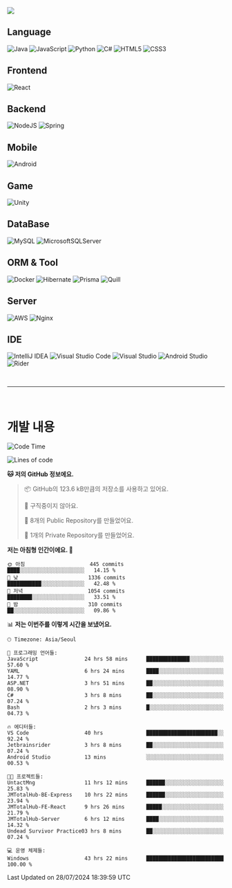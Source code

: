 <img src="https://capsule-render.vercel.app/api?type=waving&color=364765&height=300&section=header&text=Welcome&fontSize=90" />

## Language
![Java](https://img.shields.io/badge/java-%23ED8B00.svg?style=for-the-badge&logo=openjdk&logoColor=white)
![JavaScript](https://img.shields.io/badge/javascript-%23323330.svg?style=for-the-badge&logo=javascript&logoColor=%23F7DF1E)
![Python](https://img.shields.io/badge/python-3670A0?style=for-the-badge&logo=python&logoColor=ffdd54)
![C#](https://img.shields.io/badge/c%23-%23239120.svg?style=for-the-badge&logo=csharp&logoColor=white)
![HTML5](https://img.shields.io/badge/html5-%23E34F26.svg?style=for-the-badge&logo=html5&logoColor=white)
![CSS3](https://img.shields.io/badge/css3-%231572B6.svg?style=for-the-badge&logo=css3&logoColor=white)

## Frontend
![React](https://img.shields.io/badge/react-%2320232a.svg?style=for-the-badge&logo=react&logoColor=%2361DAFB)

## Backend
![NodeJS](https://img.shields.io/badge/node.js-6DA55F?style=for-the-badge&logo=node.js&logoColor=white)
![Spring](https://img.shields.io/badge/spring-%236DB33F.svg?style=for-the-badge&logo=spring&logoColor=white)

## Mobile
![Android](https://img.shields.io/badge/Android-3DDC84?style=for-the-badge&logo=android&logoColor=white)

## Game
![Unity](https://img.shields.io/badge/unity-%23000000.svg?style=for-the-badge&logo=unity&logoColor=white)

## DataBase
![MySQL](https://img.shields.io/badge/mysql-4479A1.svg?style=for-the-badge&logo=mysql&logoColor=white)
![MicrosoftSQLServer](https://img.shields.io/badge/Microsoft%20SQL%20Server-CC2927?style=for-the-badge&logo=microsoft%20sql%20server&logoColor=white)

## ORM & Tool
![Docker](https://img.shields.io/badge/docker-%230db7ed.svg?style=for-the-badge&logo=docker&logoColor=white)
![Hibernate](https://img.shields.io/badge/Hibernate-59666C?style=for-the-badge&logo=Hibernate&logoColor=white)
![Prisma](https://img.shields.io/badge/Prisma-3982CE?style=for-the-badge&logo=Prisma&logoColor=white)
![Quill](https://img.shields.io/badge/Quill-52B0E7?style=for-the-badge&logo=apache&logoColor=white)

## Server
![AWS](https://img.shields.io/badge/AWS-%23FF9900.svg?style=for-the-badge&logo=amazon-aws&logoColor=white)
![Nginx](https://img.shields.io/badge/nginx-%23009639.svg?style=for-the-badge&logo=nginx&logoColor=white)

## IDE
![IntelliJ IDEA](https://img.shields.io/badge/IntelliJIDEA-000000.svg?style=for-the-badge&logo=intellij-idea&logoColor=white)
![Visual Studio Code](https://img.shields.io/badge/Visual%20Studio%20Code-0078d7.svg?style=for-the-badge&logo=visual-studio-code&logoColor=white)
![Visual Studio](https://img.shields.io/badge/Visual%20Studio-5C2D91.svg?style=for-the-badge&logo=visual-studio&logoColor=white)
![Android Studio](https://img.shields.io/badge/android%20studio-346ac1?style=for-the-badge&logo=android%20studio&logoColor=white)
![Rider](https://img.shields.io/badge/Rider-000000.svg?style=for-the-badge&logo=Rider&logoColor=white&color=black&labelColor=crimson)

<br>

---

<br>

# 개발 내용

<!--START_SECTION:waka-->
![Code Time](http://img.shields.io/badge/Code%20Time-641%20hrs%206%20mins-blue)

![Lines of code](https://img.shields.io/badge/%EC%A0%80%EB%8A%94%20%EC%97%AC%ED%83%9C%EA%B9%8C%EC%A7%80%20-857.6%20thousand%20%EC%A4%84%EC%9D%98%20%EC%BD%94%EB%93%9C%EB%A5%BC%20%EC%9E%91%EC%84%B1%ED%96%88%EC%96%B4%EC%9A%94.-blue)

**🐱 저의 GitHub 정보에요.** 

> 📦 GitHub의 123.6 kB만큼의 저장소를 사용하고 있어요. 
 > 
> 🚫 구직중이지 않아요.
 > 
> 📜 8개의 Public Repository를 만들었어요. 
 > 
> 🔑 1개의 Private Repository를 만들었어요. 
 > 
**저는 아침형 인간이에요. 🐤** 

```text
🌞 아침                     445 commits         ████░░░░░░░░░░░░░░░░░░░░░   14.15 % 
🌆 낮　                     1336 commits        ███████████░░░░░░░░░░░░░░   42.48 % 
🌃 저녁                     1054 commits        ████████░░░░░░░░░░░░░░░░░   33.51 % 
🌙 밤　                     310 commits         ██░░░░░░░░░░░░░░░░░░░░░░░   09.86 % 
```


📊 **저는 이번주를 이렇게 시간을 보냈어요.** 

```text
🕑︎ Timezone: Asia/Seoul

💬 프로그래밍 언어들: 
JavaScript               24 hrs 58 mins      ██████████████░░░░░░░░░░░   57.60 % 
YAML                     6 hrs 24 mins       ████░░░░░░░░░░░░░░░░░░░░░   14.77 % 
ASP.NET                  3 hrs 51 mins       ██░░░░░░░░░░░░░░░░░░░░░░░   08.90 % 
C#                       3 hrs 8 mins        ██░░░░░░░░░░░░░░░░░░░░░░░   07.24 % 
Bash                     2 hrs 3 mins        █░░░░░░░░░░░░░░░░░░░░░░░░   04.73 % 

🔥 에디터들: 
VS Code                  40 hrs              ███████████████████████░░   92.24 % 
Jetbrainsrider           3 hrs 8 mins        ██░░░░░░░░░░░░░░░░░░░░░░░   07.24 % 
Android Studio           13 mins             ░░░░░░░░░░░░░░░░░░░░░░░░░   00.53 % 

🐱‍💻 프로젝트들: 
UntactMng                11 hrs 12 mins      ██████░░░░░░░░░░░░░░░░░░░   25.83 % 
JMTotalHub-BE-Express    10 hrs 22 mins      ██████░░░░░░░░░░░░░░░░░░░   23.94 % 
JMTotalHub-FE-React      9 hrs 26 mins       █████░░░░░░░░░░░░░░░░░░░░   21.79 % 
JMTotalHub-Server        6 hrs 12 mins       ████░░░░░░░░░░░░░░░░░░░░░   14.32 % 
Undead Survivor Practice03 hrs 8 mins        ██░░░░░░░░░░░░░░░░░░░░░░░   07.24 % 

💻 운영 체제들: 
Windows                  43 hrs 22 mins      █████████████████████████   100.00 % 
```


 Last Updated on 28/07/2024 18:39:59 UTC
<!--END_SECTION:waka-->

